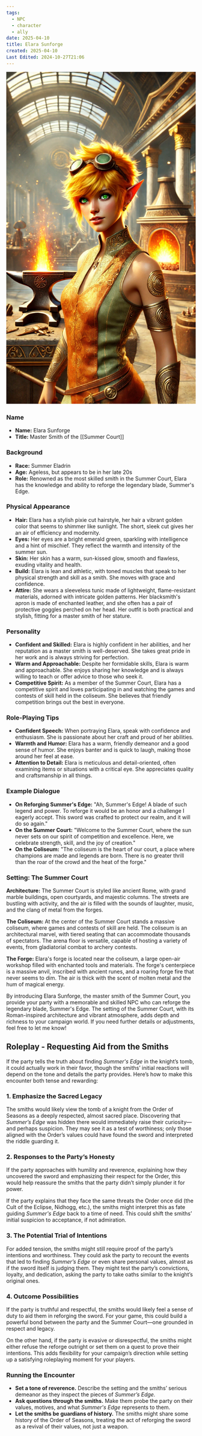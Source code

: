 ```yaml
---
tags:
  - NPC
  - character
  - ally
date: 2025-04-10
title: Elara Sunforge
created: 2025-04-10
Last Edited: 2024-10-27T21:06
---
```








![elara-sunforge.png](/images/elara-sunforge.png)

### Name

- **Name:** Elara Sunforge
- **Title:** Master Smith of the [[Summer Court]]

### Background

- **Race:** Summer Eladrin
- **Age:** Ageless, but appears to be in her late 20s
- **Role:** Renowned as the most skilled smith in the Summer Court, Elara has the knowledge and ability to reforge the legendary blade, Summer's Edge.

### Physical Appearance

- **Hair:** Elara has a stylish pixie cut hairstyle, her hair a vibrant golden color that seems to shimmer like sunlight. The short, sleek cut gives her an air of efficiency and modernity.
- **Eyes:** Her eyes are a bright emerald green, sparkling with intelligence and a hint of mischief. They reflect the warmth and intensity of the summer sun.
- **Skin:** Her skin has a warm, sun-kissed glow, smooth and flawless, exuding vitality and health.
- **Build:** Elara is lean and athletic, with toned muscles that speak to her physical strength and skill as a smith. She moves with grace and confidence.
- **Attire:** She wears a sleeveless tunic made of lightweight, flame-resistant materials, adorned with intricate golden patterns. Her blacksmith's apron is made of enchanted leather, and she often has a pair of protective goggles perched on her head. Her outfit is both practical and stylish, fitting for a master smith of her stature.

### Personality

- **Confident and Skilled:** Elara is highly confident in her abilities, and her reputation as a master smith is well-deserved. She takes great pride in her work and is always striving for perfection.
- **Warm and Approachable:** Despite her formidable skills, Elara is warm and approachable. She enjoys sharing her knowledge and is always willing to teach or offer advice to those who seek it.
- **Competitive Spirit:** As a member of the Summer Court, Elara has a competitive spirit and loves participating in and watching the games and contests of skill held in the coliseum. She believes that friendly competition brings out the best in everyone.

### Role-Playing Tips

- **Confident Speech:** When portraying Elara, speak with confidence and enthusiasm. She is passionate about her craft and proud of her abilities.
- **Warmth and Humor:** Elara has a warm, friendly demeanor and a good sense of humor. She enjoys banter and is quick to laugh, making those around her feel at ease.
- **Attention to Detail:** Elara is meticulous and detail-oriented, often examining items or situations with a critical eye. She appreciates quality and craftsmanship in all things.

### Example Dialogue

- **On Reforging Summer's Edge:** "Ah, Summer's Edge! A blade of such legend and power. To reforge it would be an honor and a challenge I eagerly accept. This sword was crafted to protect our realm, and it will do so again."
- **On the Summer Court:** "Welcome to the Summer Court, where the sun never sets on our spirit of competition and excellence. Here, we celebrate strength, skill, and the joy of creation."
- **On the Coliseum:** "The coliseum is the heart of our court, a place where champions are made and legends are born. There is no greater thrill than the roar of the crowd and the heat of the forge."

### Setting: The Summer Court

**Architecture:** The Summer Court is styled like ancient Rome, with grand marble buildings, open courtyards, and majestic columns. The streets are bustling with activity, and the air is filled with the sounds of laughter, music, and the clang of metal from the forges.

**The Coliseum:** At the center of the Summer Court stands a massive coliseum, where games and contests of skill are held. The coliseum is an architectural marvel, with tiered seating that can accommodate thousands of spectators. The arena floor is versatile, capable of hosting a variety of events, from gladiatorial combat to archery contests.

**The Forge:** Elara's forge is located near the coliseum, a large open-air workshop filled with enchanted tools and materials. The forge's centerpiece is a massive anvil, inscribed with ancient runes, and a roaring forge fire that never seems to dim. The air is thick with the scent of molten metal and the hum of magical energy.

By introducing Elara Sunforge, the master smith of the Summer Court, you provide your party with a memorable and skilled NPC who can reforge the legendary blade, Summer's Edge. The setting of the Summer Court, with its Roman-inspired architecture and vibrant atmosphere, adds depth and richness to your campaign world. If you need further details or adjustments, feel free to let me know!

## Roleplay - Requesting Aid from the Smiths

If the party tells the truth about finding _Summer's Edge_ in the knight’s tomb, it could actually work in their favor, though the smiths’ initial reactions will depend on the tone and details the party provides. Here’s how to make this encounter both tense and rewarding:

### 1. **Emphasize the Sacred Legacy**

The smiths would likely view the tomb of a knight from the Order of Seasons as a deeply respected, almost sacred place. Discovering that _Summer’s Edge_ was hidden there would immediately raise their curiosity—and perhaps suspicion. They may see it as a test of worthiness; only those aligned with the Order’s values could have found the sword and interpreted the riddle guarding it.

### 2. **Responses to the Party’s Honesty**

If the party approaches with humility and reverence, explaining how they uncovered the sword and emphasizing their respect for the Order, this would help reassure the smiths that the party didn’t simply plunder it for power.

If the party explains that they face the same threats the Order once did (the Cult of the Eclipse, Nidhogg, etc.), the smiths might interpret this as fate guiding _Summer's Edge_ back to a time of need. This could shift the smiths’ initial suspicion to acceptance, if not admiration.

### 3. **The Potential Trial of Intentions**

For added tension, the smiths might still require proof of the party’s intentions and worthiness. They could ask the party to recount the events that led to finding _Summer’s Edge_ or even share personal values, almost as if the sword itself is judging them. They might test the party’s convictions, loyalty, and dedication, asking the party to take oaths similar to the knight’s original ones.

### 4. **Outcome Possibilities**

If the party is truthful and respectful, the smiths would likely feel a sense of duty to aid them in reforging the sword. For your game, this could build a powerful bond between the party and the Summer Court—one grounded in respect and legacy.

On the other hand, if the party is evasive or disrespectful, the smiths might either refuse the reforge outright or set them on a quest to prove their intentions. This adds flexibility for your campaign’s direction while setting up a satisfying roleplaying moment for your players.

### **Running the Encounter**

- **Set a tone of reverence.** Describe the setting and the smiths’ serious demeanor as they inspect the pieces of _Summer’s Edge._
- **Ask questions through the smiths.** Make them probe the party on their values, motives, and what _Summer's Edge_ represents to them.
- **Let the smiths be guardians of history.** The smiths might share some history of the Order of Seasons, treating the act of reforging the sword as a revival of their values, not just a weapon.